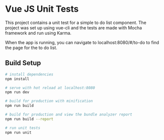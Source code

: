 # Vue JS Unit Tests

This project contains a unit test for a simple to do list component. The project was set up using vue-cli and the tests are made with Mocha framework and run using Karma.

When the app is running, you can navigate to localhost:8080/#/to-do to find the page for the to do list.

## Build Setup

``` bash
# install dependencies
npm install

# serve with hot reload at localhost:8080
npm run dev

# build for production with minification
npm run build

# build for production and view the bundle analyzer report
npm run build --report

# run unit tests
npm run unit
```
